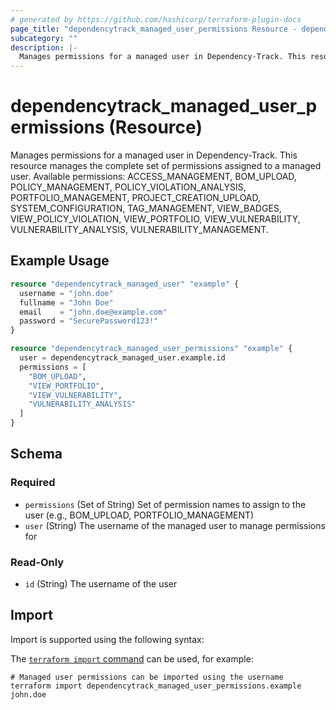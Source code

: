 ```yaml
---
# generated by https://github.com/hashicorp/terraform-plugin-docs
page_title: "dependencytrack_managed_user_permissions Resource - dependencytrack"
subcategory: ""
description: |-
  Manages permissions for a managed user in Dependency-Track. This resource manages the complete set of permissions assigned to a managed user. Available permissions: ACCESS_MANAGEMENT, BOM_UPLOAD, POLICY_MANAGEMENT, POLICY_VIOLATION_ANALYSIS, PORTFOLIO_MANAGEMENT, PROJECT_CREATION_UPLOAD, SYSTEM_CONFIGURATION, TAG_MANAGEMENT, VIEW_BADGES, VIEW_POLICY_VIOLATION, VIEW_PORTFOLIO, VIEW_VULNERABILITY, VULNERABILITY_ANALYSIS, VULNERABILITY_MANAGEMENT.
---
```


# dependencytrack_managed_user_permissions (Resource)

Manages permissions for a managed user in Dependency-Track. This resource manages the complete set of permissions assigned to a managed user. Available permissions: ACCESS_MANAGEMENT, BOM_UPLOAD, POLICY_MANAGEMENT, POLICY_VIOLATION_ANALYSIS, PORTFOLIO_MANAGEMENT, PROJECT_CREATION_UPLOAD, SYSTEM_CONFIGURATION, TAG_MANAGEMENT, VIEW_BADGES, VIEW_POLICY_VIOLATION, VIEW_PORTFOLIO, VIEW_VULNERABILITY, VULNERABILITY_ANALYSIS, VULNERABILITY_MANAGEMENT.

## Example Usage

```terraform
resource "dependencytrack_managed_user" "example" {
  username = "john.doe"
  fullname = "John Doe"
  email    = "john.doe@example.com"
  password = "SecurePassword123!"
}

resource "dependencytrack_managed_user_permissions" "example" {
  user = dependencytrack_managed_user.example.id
  permissions = [
    "BOM_UPLOAD",
    "VIEW_PORTFOLIO",
    "VIEW_VULNERABILITY",
    "VULNERABILITY_ANALYSIS"
  ]
}
```

<!-- schema generated by tfplugindocs -->
## Schema

### Required

- `permissions` (Set of String) Set of permission names to assign to the user (e.g., BOM_UPLOAD, PORTFOLIO_MANAGEMENT)
- `user` (String) The username of the managed user to manage permissions for

### Read-Only

- `id` (String) The username of the user

## Import

Import is supported using the following syntax:

The [`terraform import` command](https://developer.hashicorp.com/terraform/cli/commands/import) can be used, for example:

```shell
# Managed user permissions can be imported using the username
terraform import dependencytrack_managed_user_permissions.example john.doe
```
